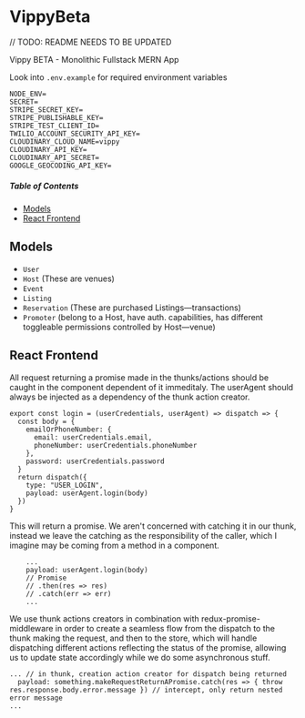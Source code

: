 # VippyBeta

// TODO: README NEEDS TO BE UPDATED

Vippy BETA - Monolithic Fullstack MERN App

Look into `.env.example` for required environment variables

```
NODE_ENV=
SECRET=
STRIPE_SECRET_KEY=
STRIPE_PUBLISHABLE_KEY=
STRIPE_TEST_CLIENT_ID=
TWILIO_ACCOUNT_SECURITY_API_KEY=
CLOUDINARY_CLOUD_NAME=vippy
CLOUDINARY_API_KEY=
CLOUDINARY_API_SECRET=
GOOGLE_GEOCODING_API_KEY=

```

##### Table of Contents

- [Models](#models)
- [React Frontend](#react-frontend)

## Models

- `User`
- `Host` (These are venues)
- `Event`
- `Listing`
- `Reservation` (These are purchased Listings—transactions)
- `Promoter` (belong to a Host, have auth. capabilities, has different toggleable permissions controlled by Host—venue)

## React Frontend

All request returning a promise made in the thunks/actions should be caught in the component dependent of it immeditaly.
The userAgent should always be injected as a dependency of the thunk action creator.

```
export const login = (userCredentials, userAgent) => dispatch => {
  const body = {
    emailOrPhoneNumber: {
      email: userCredentials.email,
      phoneNumber: userCredentials.phoneNumber
    },
    password: userCredentials.password
  }
  return dispatch({
    type: "USER_LOGIN",
    payload: userAgent.login(body)
  })
}
```

This will return a promise. We aren't concerned with catching it in our thunk, instead we leave the catching as the responsibility of the caller, which I imagine may be coming from a method in a component.

```
    ...
    payload: userAgent.login(body)
    // Promise
    // .then(res => res)
    // .catch(err => err)
    ...
```

We use thunk actions creators in combination with redux-promise-middleware in order to create a seamless flow from the dispatch to the thunk making the request, and then to the store, which will handle dispatching different actions reflecting the status of the promise, allowing us to update state accordingly while we do some asynchronous stuff.

```
... // in thunk, creation action creator for dispatch being returned
  payload: something.makeRequestReturnAPromise.catch(res => { throw res.response.body.error.message }) // intercept, only return nested error message
...
```
